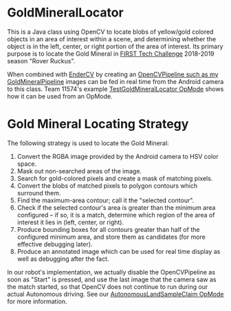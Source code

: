 # GoldMineralLocator

This is a Java class using OpenCV to locate blobs of yellow/gold colored objects in an area of interest within a scene, and determining whether the object is in the left, center, or right portion of the area of interest. Its primary purpose is to locate the Gold Mineral in [FIRST Tech Challenge](https://www.firstinspires.org/robotics/ftc) 2018-2019 season "Rover Ruckus".

When combined with [EnderCV](https://github.com/guineawheek/endercv) by creating an [OpenCVPipeline such as my GoldMineralPipeline](https://github.com/Team11574/TeamCode_2018/blob/master/src/main/java/us/jcole/opencvpipeline/GoldMineralPipeline.java) images can be fed in real time from the Android camera to this class. Team 11574's example [TestGoldMineralLocator OpMode](https://github.com/Team11574/TeamCode_2018/blob/master/src/main/java/us/ftcteam11574/teamcode2018/TestGoldMineralLocator.java) shows how it can be used from an OpMode.

# Gold Mineral Locating Strategy

The following strategy is used to locate the Gold Mineral:

1. Convert the RGBA image provided by the Android camera to HSV color space.
2. Mask out non-searched areas of the image.
3. Search for gold-colored pixels and create a mask of matching pixels.
4. Convert the blobs of matched pixels to polygon contours which surround them.
5. Find the maximum-area contour; call it the "selected contour".
6. Check if the selected contour's area is greater than the minimum area configured – if so, it is a match, determine which region of the area of interest it lies in (left, center, or right).
7. Produce bounding boxes for all contours greater than half of the configured minimum area, and store them as candidates (for more effective debugging later).
8. Produce an annotated image which can be used for real time display as well as debugging after the fact.

In our robot's implementation, we actually disable the OpenCVPipeline as soon as "Start" is pressed, and use the last image that the camera saw as the match started, so that OpenCV does not continue to run during our actual Autonomous driving. See our [AutonomousLandSampleClaim OpMode](https://github.com/Team11574/TeamCode_2018/blob/master/src/main/java/us/ftcteam11574/teamcode2018/AutonomousLandSampleClaim.java) for more information.
